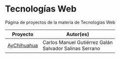 # Tecnologías Web

Página de proyectos de la materia de Tecnologías Web

<table>
<thead>
<tr>
<th>Proyecto</th>
<th>Autor(es)</th>
</tr>
</thead>
<tbody>

<tr><td><a target='_blank' href='https://acominf.github.io/AyChihuahua'>AyChihuahua</a>
</td><td>Carlos Manuel Gutiérrez Galán<br>Salvador Salinas Serrano</td></tr>

</tbody>
</table>
